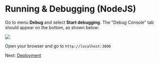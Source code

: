 # Running & Debugging (NodeJS)

Go to menu **Debug** and select **Start debugging**. The "Debug Console" tab should appear on the bottom, as shown below:

![](_media/nodejs/vs_code_debug.png) 

Open your browser and go to `http://localhost:3000`

Next: [Deployment](deployment/)